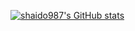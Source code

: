 [![shaido987's GitHub stats](https://github-readme-stats.vercel.app/api?username=shaido987&count_private=true&show_icons=true&theme=tokyonight)](https://github.com/anuraghazra/github-readme-stats)
